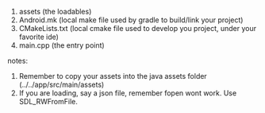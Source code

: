 1) assets (the loadables)
2) Android.mk (local make file used by gradle to build/link your project)
3) CMakeLists.txt (local cmake file used to develop you project, under your favorite ide)
4) main.cpp (the entry point)

notes:
1) Remember to copy your assets into the java assets folder (../../app/src/main/assets)
2) If you are loading, say a json file, remember fopen wont work. Use SDL_RWFromFile.
